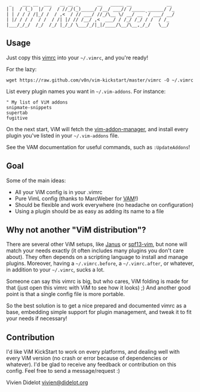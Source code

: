     _    ___ __  ___   __ __ _       __   _____ __             __
    | |  / (_)  |/  /  / //_/(_)_____/ /__/ ___// /_____ ______/ /_
    | | / / / /|_/ /  / ,<  / // ___/ //_/\__ \/ __/ __ `/ ___/ __/
    | |/ / / /  / /  / /| |/ // /__/ ,<  ___/ / /_/ /_/ / /  / /_
    |___/_/_/  /_/  /_/ |_/_/ \___/_/|_|/____/\__/\__,_/_/   \__/

Usage
-----

Just copy this [vimrc](https://github.com/v0n/vim-kickstart/blob/master/vimrc)
into your `~/.vimrc`, and you're ready!

For the lazy:

    wget https://raw.github.com/v0n/vim-kickstart/master/vimrc -O ~/.vimrc

List every plugin names you want in `~/.vim-addons`. For instance:

    " My list of ViM addons
    snipmate-snippets
    supertab
    fugitive

On the next start, ViM will fetch the
[vim-addon-manager](https://github.com/MarcWeber/vim-addon-manager),
and install every plugin you've listed in your `~/.vim-addons` file.

See the VAM documentation for useful commands, such as `:UpdateAddons`!

Goal
----

Some of the main ideas:

* All your ViM config is in your .vimrc
* Pure VimL config (thanks to MarcWeber for [VAM](https://github.com/MarcWeber/vim-addon-manager)!)
* Should be flexible and work everywhere (no headache on configuration)
* Using a plugin should be as easy as adding its name to a file

Why not another "ViM distribution"?
-----------------------------------

There are several other ViM setups, like [Janus](https://github.com/carlhuda/janus)
or [spf13-vim](https://github.com/spf13/spf13-vim), but none will match
your needs exactly (it often includes many plugins you don't care
about). They often depends on a scripting language to install and manage
plugins. Moreover, having a `~/.vimrc.before`, a `~/.vimrc.after`, or
whatever, in addition to your `~/.vimrc`, sucks a lot.

Someone can say this vimrc is big, but who cares, ViM folding is
made for that (just open this vimrc with ViM to see how it looks) ;)
And another good point is that a single config file is more portable.

So the best solution is to get a nice prepared and documented vimrc as a
base, embedding simple support for plugin management, and tweak it to
fit your needs if necessary!

Contribution
------------

I'd like ViM KickStart to work on every platforms, and dealing well with
every ViM version (no crash or error because of dependencies or
whatever). I'd be glad to receive any feedback or contribution on
this config.
Feel free to send a message/request :)



Vivien Didelot <vivien@didelot.org>
